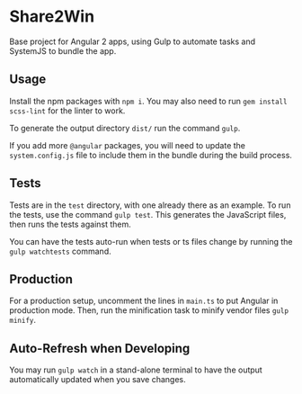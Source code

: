 # Share2Win

Base project for Angular 2 apps, using Gulp to automate tasks and SystemJS to bundle the app.

## Usage

Install the npm packages with `npm i`. You may also need to run `gem install scss-lint` for the linter to work.

To generate the output directory `dist/` run the command `gulp`.

If you add more `@angular` packages, you will need to update the `system.config.js` file to include them in the bundle during the build process.

## Tests

Tests are in the `test` directory, with one already there as an example. To run the tests, use the command `gulp test`. This generates the JavaScript files, then runs the tests against them.

You can have the tests auto-run when tests or ts files change by running the `gulp watchtests` command.

## Production

For a production setup, uncomment the lines in `main.ts` to put Angular in production mode. Then, run the minification task to minify vendor files `gulp minify`.

## Auto-Refresh when Developing

You may run `gulp watch` in a stand-alone terminal to have the output automatically updated when you save changes.


